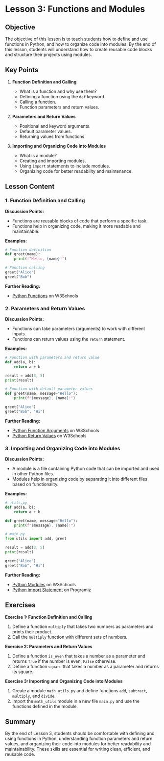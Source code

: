 # Lesson 3: Functions and Modules

## Objective
The objective of this lesson is to teach students how to define and use functions in Python, and how to organize code into modules. By the end of this lesson, students will understand how to create reusable code blocks and structure their projects using modules.

## Key Points

1. **Function Definition and Calling**
   - What is a function and why use them?
   - Defining a function using the `def` keyword.
   - Calling a function.
   - Function parameters and return values.

2. **Parameters and Return Values**
   - Positional and keyword arguments.
   - Default parameter values.
   - Returning values from functions.

3. **Importing and Organizing Code into Modules**
   - What is a module?
   - Creating and importing modules.
   - Using `import` statements to include modules.
   - Organizing code for better readability and maintenance.

## Lesson Content

### 1. Function Definition and Calling

**Discussion Points:**
- Functions are reusable blocks of code that perform a specific task.
- Functions help in organizing code, making it more readable and maintainable.

**Examples:**
```python
# Function definition
def greet(name):
    print(f"Hello, {name}!")

# Function calling
greet("Alice")
greet("Bob")
```

**Further Reading:**
- [Python Functions](https://www.w3schools.com/python/python_functions.asp) on W3Schools

### 2. Parameters and Return Values

**Discussion Points:**
- Functions can take parameters (arguments) to work with different inputs.
- Functions can return values using the `return` statement.

**Examples:**
```python
# Function with parameters and return value
def add(a, b):
    return a + b

result = add(3, 5)
print(result)

# Function with default parameter values
def greet(name, message="Hello"):
    print(f"{message}, {name}!")

greet("Alice")
greet("Bob", "Hi")
```

**Further Reading:**
- [Python Function Arguments](https://www.w3schools.com/python/python_functions_arguments.asp) on W3Schools
- [Python Return Values](https://www.w3schools.com/python/gloss_python_function_return.asp) on W3Schools

### 3. Importing and Organizing Code into Modules

**Discussion Points:**
- A module is a file containing Python code that can be imported and used in other Python files.
- Modules help in organizing code by separating it into different files based on functionality.

**Examples:**
```python
# utils.py
def add(a, b):
    return a + b

def greet(name, message="Hello"):
    print(f"{message}, {name}!")
```

```python
# main.py
from utils import add, greet

result = add(3, 5)
print(result)

greet("Alice")
greet("Bob", "Hi")
```

**Further Reading:**
- [Python Modules](https://www.w3schools.com/python/python_modules.asp) on W3Schools
- [Python import Statement](https://www.programiz.com/python-programming/modules#import) on Programiz

## Exercises

**Exercise 1: Function Definition and Calling**
1. Define a function `multiply` that takes two numbers as parameters and prints their product.
2. Call the `multiply` function with different sets of numbers.

**Exercise 2: Parameters and Return Values**
1. Define a function `is_even` that takes a number as a parameter and returns `True` if the number is even, `False` otherwise.
2. Define a function `square` that takes a number as a parameter and returns its square.

**Exercise 3: Importing and Organizing Code into Modules**
1. Create a module `math_utils.py` and define functions `add`, `subtract`, `multiply`, and `divide`.
2. Import the `math_utils` module in a new file `main.py` and use the functions defined in the module.

## Summary

By the end of Lesson 3, students should be comfortable with defining and using functions in Python, understanding function parameters and return values, and organizing their code into modules for better readability and maintainability. These skills are essential for writing clean, efficient, and reusable code.
